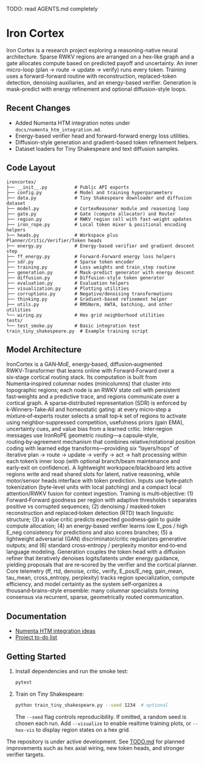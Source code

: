 TODO: read AGENTS.md completely
# Iron Cortex

Iron Cortex is a research project exploring a reasoning-native neural architecture. Sparse RWKV regions are arranged on a hex-like graph and a gate allocates compute based on predicted payoff and uncertainty. An inner micro-loop (plan → route → update → verify) runs every token. Training uses a forward-forward routine with reconstruction, replaced-token detection, denoising auxiliaries, and an energy-based verifier. Generation is mask-predict with energy refinement and optional diffusion-style loops.

## Recent Changes

- Added Numenta HTM integration notes under `docs/numenta_htm_integration.md`.
- Energy-based verifier head and forward-forward energy loss utilities.
- Diffusion-style generation and gradient-based token refinement helpers.
- Dataset loaders for Tiny Shakespeare and text diffusion samples.

## Code Layout

```text
ironcortex/
├── __init__.py          # Public API exports
├── config.py            # Model and training hyperparameters
├── data.py              # Tiny Shakespeare downloader and diffusion dataset
├── model.py             # CortexReasoner module and reasoning loop
├── gate.py              # Gate (compute allocator) and Router
├── region.py            # RWKV region cell with fast-weight updates
├── iron_rope.py         # Local token mixer & positional encoding helpers
├── heads.py             # Workspace plus Planner/Critic/Verifier/Token heads
├── energy.py            # Energy-based verifier and gradient descent step
├── ff_energy.py         # Forward-Forward energy loss helpers
├── sdr.py               # Sparse token encoder
├── training.py          # Loss weights and train_step routine
├── generation.py        # Mask-predict generator with energy descent
├── diffusion.py         # Diffusion-style token generator
├── evaluation.py        # Evaluation helpers
├── visualization.py     # Plotting utilities
├── corruptions.py       # Negative/denoising transformations
├── thinking.py          # Gradient-based refinement helper
├── utils.py             # RMSNorm, KWTA, batching, and other utilities
└── wiring.py            # Hex grid neighborhood utilities
tests/
└── test_smoke.py        # Basic integration test
train_tiny_shakespeare.py  # Example training script
```

## Model Architecture

IronCortex is a GAN‑MoE, energy‑based, diffusion‑augmented RWKV‑Transformer that learns online with Forward‑Forward over a six‑stage cortical routing stack. Its computation is built from Numenta‑inspired columnar nodes (minicolumns) that cluster into topographic regions; each node is an RWKV state cell with persistent fast‑weights and a predictive trace, and regions communicate over a cortical graph. A sparse‑distributed representation (SDR) is enforced by k‑Winners‑Take‑All and homeostatic gating: at every micro‑step a mixture‑of‑experts router selects a small top‑k set of regions to activate using neighbor‑suppressed competition, usefulness priors (gain EMA), uncertainty cues, and value bias from a learned critic. Inter‑region messages use IronRoPE geometric routing—a capsule‑style, routing‑by‑agreement mechanism that combines relative/rotational position coding with learned edge transforms—providing six “layers/hops” of iterative plan → route → update → verify → act → halt processing within each token’s inner loop (with optional branch/beam maintenance and early‑exit on confidence). A lightweight workspace/blackboard lets active regions write and read shared slots for latent, native reasoning, while motor/sensor heads interface with token prediction. Inputs use byte‑patch tokenization (byte‑level units with local patching) and a compact local attention/RWKV fusion for context ingestion. Training is multi‑objective: (1) Forward‑Forward goodness per region with adaptive thresholds τ separates positive vs corrupted sequences; (2) denoising / masked‑token reconstruction and replaced‑token detection (RTD) teach linguistic structure; (3) a value critic predicts expected goodness‑gain to guide compute allocation; (4) an energy‑based verifier learns low E_pos / high E_neg consistency for predictions and also scores branches; (5) a lightweight adversarial (GAN) discriminator/critic regularizes generative outputs; and (6) standard cross‑entropy / perplexity monitor end‑to‑end language modeling. Generation couples the token head with a diffusion refiner that iteratively denoises logits/latents under energy guidance, yielding proposals that are re‑scored by the verifier and the cortical planner. Core telemetry (ff, rtd, denoise, critic, verify, E_pos/E_neg, gain_mean, tau_mean, cross_entropy, perplexity) tracks region specialization, compute efficiency, and model certainty as the system self‑organizes a thousand‑brains–style ensemble: many columnar specialists forming consensus via recurrent, sparse, geometrically routed communication.

## Documentation

- [Numenta HTM integration ideas](docs/numenta_htm_integration.md)
- [Project to-do list](TODO.md)

## Getting Started

1. Install dependencies and run the smoke test:

   ```bash
   pytest
   ```

2. Train on Tiny Shakespeare:

   ```bash
   python train_tiny_shakespeare.py --seed 1234  # optional
   ```

   The `--seed` flag controls reproducibility. If omitted, a random seed is chosen each run.
   Add `--visualize` to enable realtime training plots, or `--hex-vis` to display
   region states on a hex grid.

The repository is under active development. See [TODO.md](TODO.md) for planned improvements such as hex axial wiring, new token heads, and stronger verifier targets.
